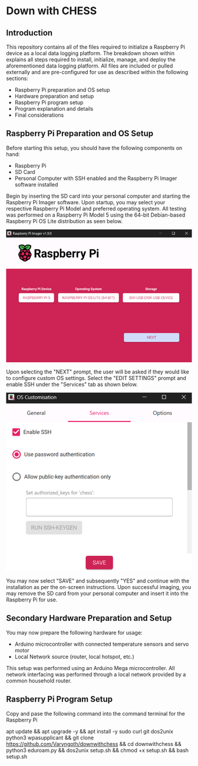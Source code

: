 # Down with CHESS

## Introduction

This repository contains all of the files required to initialize a Raspberry Pi device as a local data logging platform. The breakdown shown within explains all steps required to install, initialize, manage, and deploy the aforementioned data logging platform. All files are included or pulled externally and are pre-configured for use as described within the following sections:

* Raspberry Pi preparation and OS setup
* Hardware preparation and setup
* Raspberry Pi program setup
* Program explanation and details
* Final considerations

## Raspberry Pi Preparation and OS Setup

Before starting this setup, you should have the following components on hand:

* Raspberry Pi
* SD Card
* Personal Computer with SSH enabled and the Raspberry Pi Imager software installed

Begin by inserting the SD card into your personal computer and starting the Raspberry Pi Imager software. Upon startup, you may select your respective Raspberry Pi Model and preferred operating system. All testing was performed on a Raspberry Pi Model 5 using the 64-bit Debian-based Raspberry Pi OS Lite distribution as seen below.

![1743110231308](image/README/1743110231308.png)

Upon selecting the "NEXT" prompt, the user will be asked if they would like to configure custom OS settings. Select the "EDIT SETTINGS" prompt and enable SSH under the "Services" tab as shown below.

![1743110362540](image/README/1743110362540.png)

You may now select "SAVE" and subsequently "YES" and continue with the installation as per the on-screen instructions. Upon successful imaging, you may remove the SD card from your personal computer and insert it into the Raspberry Pi for use.

## Secondary Hardware Preparation and Setup

You may now prepare the following hardware for usage:

* Arduino microcontroller with connected temperature sensors and servo motor
* Local Network source (router, local hotspot, etc.)

This setup was performed using an Arduino Mega microcontroller. All network interfacing was performed through a local network provided by a common household router.


## Raspberry Pi Program Setup

Copy and pase the following command into the command terminal for the Raspberry Pi

apt update && apt upgrade -y && apt install -y sudo curl git dos2unix python3 wpasupplicant && git clone https://github.com/Varyngoth/downwithchess && cd downwithchess && python3 eduroam.py && dos2unix setup.sh && chmod +x setup.sh && bash setup.sh
